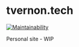 # tvernon.tech

[![Maintainability](https://api.codeclimate.com/v1/badges/210c27be4259f93115b8/maintainability)](https://codeclimate.com/github/tvthatsme/tvernon.tech/maintainability)

Personal site - WIP
